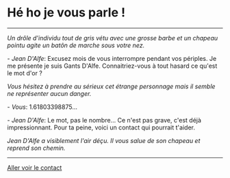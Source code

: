 # Hé ho je vous parle !

***

*Un drôle d'individu tout de gris vétu avec une grosse barbe et un chapeau pointu agite un batôn de marche sous votre nez.*

\- *Jean D'Alfe*: Excusez mois de vous interrompre pendant vos périples. Je me présente je suis Gants D'Alfe. Connaitriez-vous à tout hasard ce qu'est le mot d'or ?

*Vous hésitez à prendre au sérieux cet étrange personnage mais il semble ne représenter aucun danger.*

\- *Vous*: 1.61803398875... 

\- *Jean D'Alfe*: Le mot, pas le nombre... Ce n'est pas grave, c'est déjà impressionnant. Pour ta peine, voici un contact qui pourrait t'aider.

*Jean D'Alfe a visiblement l'air déçu. Il vous salue de son chapeau et reprend son chemin.*

***

[Aller voir le contact](https://github.com/Yacine-Oussadi/TP_Techmed_Groupe_1_Labyrinth/blob/main/Marchand.md)